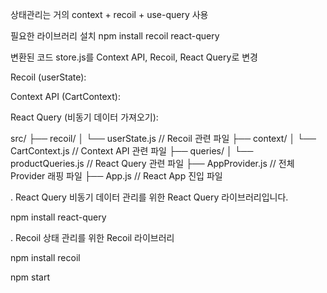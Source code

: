 상태관리는 거의 context + recoil + use-query 사용


필요한 라이브러리 설치
npm install recoil react-query



변환된 코드
store.js를 Context API, Recoil, React Query로 변경


Recoil (userState):

Context API (CartContext):

React Query (비동기 데이터 가져오기):

src/
├── recoil/
│   └── userState.js       // Recoil 관련 파일
├── context/
│   └── CartContext.js     // Context API 관련 파일
├── queries/
│   └── productQueries.js  // React Query 관련 파일
├── AppProvider.js         // 전체 Provider 래핑 파일
├── App.js                 // React App 진입 파일



. React Query
비동기 데이터 관리를 위한 React Query 라이브러리입니다.


npm install react-query


. Recoil
상태 관리를 위한 Recoil 라이브러리


npm install recoil



npm start

